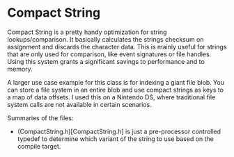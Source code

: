 # Compact String

Compact String is a pretty handy optimization for string lookups/comparison.  It basically calculates the strings checksum on assignment and discards the character data.  This is mainly useful for strings that are only used for comparison, like event signatures or file handles.  Using this system grants a significant savings to performance and to memory.

A larger use case example for this class is for indexing a giant file blob.  You can store a file system in an entire blob and use compact strings as keys to a map of data offsets.  I used this on a Nintendo DS, where traditional file system calls are not available in certain scenarios.

Summaries of the files: 

* (CompactString.h)[CompactString.h] is just a pre-processor controlled typedef to determine which variant of the string to use based on the compile target.
